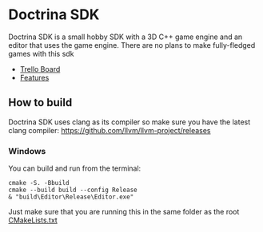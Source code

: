 # Doctrina SDK
 
Doctrina SDK is a small hobby SDK with a 3D C++ game engine and an editor that uses the game engine.
There are no plans to make fully-fledged games with this sdk

- [Trello Board](https://trello.com/b/0X4gj5H7/doctrina-sdk)
- [Features](FEATURES.md)


## How to build 

Doctrina SDK uses clang as its compiler so make sure you have the latest clang compiler: https://github.com/llvm/llvm-project/releases

### Windows


You can build and run from the terminal:

    cmake -S. -Bbuild
    cmake --build build --config Release
    & "build\Editor\Release\Editor.exe"

Just make sure that you are running this in the same folder as the root [CMakeLists.txt](CMakeLists.txt)

